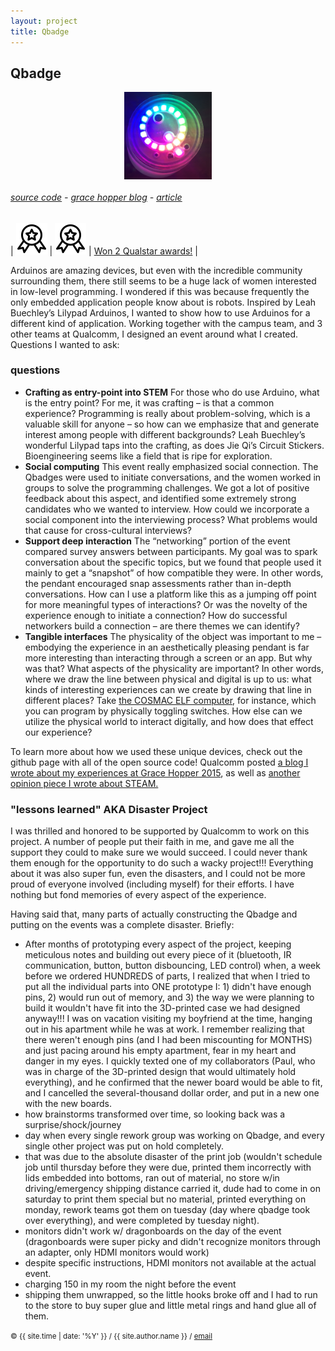 ```yaml
---
layout: project
title: Qbadge
---
```


<style>
img { max-width: 500px; }
</style>

## Qbadge

<style>
img { display: inline; }
img#qbadge { width: 10em; }
img.proj { display: block; margin: auto; }
</style>

<img id="qbadge" class="proj" src="/src/img/qbadge.jpg">


###### [source code][qbadge] - [grace hopper blog][ghc-blog] - [article][steam-article]

| <img src="/src/img/noun_779891.svg" alt="Qualstar awards" style="width: 50px;"/> | <img src="/src/img/noun_779891.svg" alt="Qualstar awards" style="width: 50px;"/> | [ Won 2 Qualstar awards!][qualstars] |


Arduinos are amazing devices, but even with the incredible community surrounding them, there still seems to be  a huge lack of women interested in low-level programming. I wondered if this was because frequently the only embedded application people know about is robots. Inspired by Leah Buechley’s Lilypad Arduinos, I wanted to show how to use Arduinos for a different kind of application. Working together with the campus team, and 3 other teams at Qualcomm, I designed an event around what I created. Questions I wanted to ask:


### questions

  - **Crafting as entry-point into STEM** For those who do use Arduino, what is the entry point? For me, it was crafting – is that a common experience? Programming is really about problem-solving, which is a valuable skill for anyone – so how can we emphasize that and generate interest among people with different backgrounds? Leah Buechley’s wonderful Lilypad taps into the crafting, as does Jie Qi’s Circuit Stickers. Bioengineering seems like a field that is ripe for exploration.
  - **Social computing** This event really emphasized social connection. The Qbadges were used to initiate conversations, and the women worked in groups to solve the programming challenges. We got a lot of positive feedback about this aspect, and identified some extremely strong candidates who we wanted to interview. How could we incorporate a social component into the interviewing process? What problems would that cause for cross-cultural interviews?
  - **Support deep interaction** The “networking” portion of the event compared survey answers between participants. My goal was to spark conversation about the specific topics, but we found that people used it mainly to get a “snapshot” of how compatible they were. In other words, the pendant encouraged snap assessments rather than in-depth conversations. How can I use a platform like this as a jumping off point for more meaningful types of interactions? Or was the novelty of the experience enough to initiate a connection? How do successful networkers build a connection – are there themes we can identify?
  - **Tangible interfaces** The physicality of the object was important to me – embodying the experience in an aesthetically pleasing pendant is far more interesting than interacting through a screen or an app. But why was that? What aspects of the physicality are important? In other words, where we draw the line between physical and digital is up to us: what kinds of interesting experiences can we create by drawing that line in different places? Take [the COSMAC ELF computer](https://en.wikipedia.org/wiki/COSMAC_ELF), for instance, which you can program by physically toggling switches. How else can we utilize the physical world to interact digitally, and how does that effect our experience?

To learn more about how we used these unique devices, check out the github page with all of the open source code! Qualcomm posted [a blog I wrote about my experiences at Grace Hopper 2015](https://www.qualcomm.com/news/onq/2015/10/23/grace-hopper-conference-celebrates-women-computing), as well as [another opinion piece I wrote about STEAM.](https://www.qualcomm.com/news/onq/2016/05/04/stem-steam-young-artists-can-become-engineers-too)

### "lessons learned" AKA Disaster Project

I was thrilled and honored to be supported by Qualcomm to work on this project. A number of people put their faith in me, and gave me all the support they could to make sure we would succeed. I could never thank them enough for the opportunity to do such a wacky project!!! Everything about it was also super fun, even the disasters, and I could not be more proud of everyone involved (including myself) for their efforts. I have nothing but fond memories of every aspect of the experience.

Having said that, many parts of actually constructing the Qbadge and putting on the events was a complete disaster. Briefly:

- After months of prototyping every aspect of the project, keeping meticulous notes and building out every piece of it (bluetooth, IR communication, button, button disbouncing, LED control) when, a week before we ordered HUNDREDS of parts, I realized that when I tried to put all the individual parts into ONE prototype I: 1) didn't have enough pins, 2) would run out of memory, and 3) the way we were planning to build it wouldn't have fit into the 3D-printed case we had designed anyway!!! I was on vacation visiting my boyfriend at the time, hanging out in his apartment while he was at work. I remember realizing that there weren't enough pins (and I had been miscounting for MONTHS) and just pacing around his empty apartment, fear in my heart and danger in my eyes. I quickly texted one of my collaborators (Paul, who was in charge of the 3D-printed design that would ultimately hold everything), and he confirmed that the newer board would be able to fit, and I cancelled the several-thousand dollar order, and put in a new one with the new boards. 
- how brainstorms transformed over time, so looking back was a surprise/shock/journey
- day when every single rework group was working on Qbadge, and every single other project was put on hold completely.
- that was due to the absolute disaster of the print job (wouldn't schedule job until thursday before they were due, printed them incorrectly with lids embedded into bottoms, ran out of material, no store w/in driving/emergency shipping distance carried it, dude had to come in on saturday to print them special but no material, printed everything on monday, rework teams got them on tuesday (day where qbadge took over everything), and were completed by tuesday night).
- monitors didn't work w/ dragonboards on the day of the event (dragonboards were super picky and didn't recognize monitors through an adapter, only HDMI monitors would work)
- despite specific instructions, HDMI monitors not available at the actual event.
- charging 150 in my room the night before the event
- shipping them unwrapped, so the little hooks broke off and I had to run to the store to buy super glue and little metal rings and hand glue all of them.



<small> &copy; {{ site.time | date: '%Y' }} / {{ site.author.name }} /
[email][mail]</small>

[mail]:mailto:molecule@berkeley.edu
[qbadge]:https://github.com/molecule/qbadge
[ghc-blog]:https://www.qualcomm.com/news/onq/2015/10/23/grace-hopper-conference-celebrates-women-computing
[steam-article]:https://www.qualcomm.com/news/onq/2016/05/04/stem-steam-young-artists-can-become-engineers-too
[qualstars]:https://molecule.github.io/cv/
